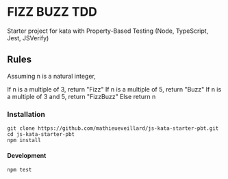 # FIZZ BUZZ TDD

Starter project for kata with Property-Based Testing (Node, TypeScript, Jest, JSVerify)

## Rules 

Assuming n is a natural integer,

If n is a multiple of 3, return "Fizz"
If n is a multiple of 5, return "Buzz"
If n is a multiple of 3 and 5, return "FizzBuzz"
Else return n

### Installation

```text
git clone https://github.com/mathieueveillard/js-kata-starter-pbt.git
cd js-kata-starter-pbt
npm install
```

#### Development

```text
npm test
```
